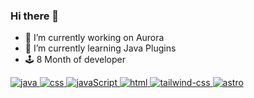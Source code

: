 ### Hi there 👋

- 🔭 I’m currently working on Aurora
- 🌱 I’m currently learning Java Plugins
- 🕹️ 8 Month of developer
<p align="left"> 
  <a href="https://www.java.com/" target="_blank">
    <img src="https://img.shields.io/badge/JAVA-red?style=for-the-badge&logo=coffeescript&logoColor=white" alt="java"/> 
  </a> 
  <a href="https://developer.mozilla.org/es/docs/Web/CSS" target="_blank">
    <img src="https://img.shields.io/badge/CSS-blue?style=for-the-badge&logo=csswizardry&logoColor=white" alt="css"/> 
  </a> 
  <a href="https://developer.mozilla.org/es/docs/Web/JavaScript" target="_blank">
    <img src="https://img.shields.io/badge/JAVASCRIPT-baac38?style=for-the-badge&logo=javascript&logoColor=white" alt="javaScript"/> 
  </a> 
  <a href="https://developer.mozilla.org/es/docs/Web/HTML" target="_blank"> 
    <img src="https://img.shields.io/badge/HTML-orange?style=for-the-badge&logo=html5&logoColor=white" alt="html"/> 
  </a> 
  <a href="https://tailwindcss.com/" target="_blank"> 
    <img src="https://img.shields.io/badge/TAILWIND%20CSS-blue?style=for-the-badge&logo=tailwindcss&logoColor=white" alt="tailwind-css"/> 
  </a> 
   <a href="https://tailwindcss.com/" target="_blank"> 
    <img src="https://img.shields.io/badge/ASTRO-purple?style=for-the-badge&logo=astro&logoColor=white" alt="astro"/> 
  </a> 

</p>
